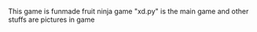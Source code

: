 This game is funmade fruit ninja game "xd.py" is the main game and other stuffs are pictures in game 

